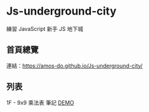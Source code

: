 # Js-underground-city

練習 JavaScript 新手 JS 地下城

## 首頁總覽
連結：https://amos-do.github.io/Js-underground-city/

## 列表
1F - 9x9 乘法表 筆記 [DEMO](https://amos-do.github.io/Js-underground-city/1F-9x9-Multiplication-table/public/index.html)
